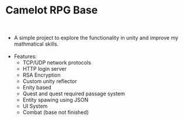 <h1>Camelot RPG Base</h1>
<br>
<ul>
  <li>A simple project to explore the functionality in unity and improve my mathmatical skills. </li>
  <br>
  <li>Features:
  <ul>
    <li>TCP/UDP network protocols</li>
    <li>HTTP login server</li>
    <li>RSA Encryption</li>
    <li>Custom unity reflector</li>
    <li>Enity based</li>
    <li>Quest and quest required passage system</li>
    <li>Entity spawing using JSON</li>
    <li>UI System</li>
    <li>Combat (base not finished)</li>
  </ul>
<ul>
